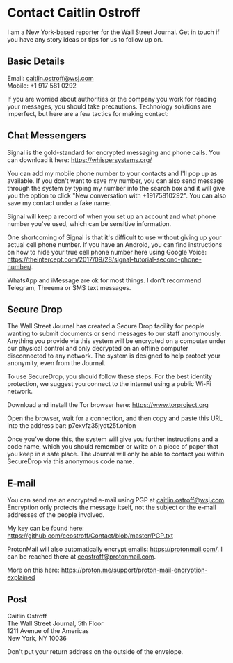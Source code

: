 # Contact Caitlin Ostroff

I am a New York-based reporter for the Wall Street Journal. Get in touch if you have any story ideas or tips for us to follow up on.

## Basic Details
Email: caitlin.ostroff@wsj.com<br>
Mobile: +1 917 581 0292<br>

If you are worried about authorities or the company you work for reading your messages, you should take precautions. Technology solutions are imperfect, but here are a few tactics for making contact:

## Chat Messengers

Signal is the gold-standard for encrypted messaging and phone calls. You can download it here: https://whispersystems.org/

You can add my mobile phone number to your contacts and I'll pop up as available. If you don't want to save my number, you can also send message through the system by typing my number into the search box and it will give you the option to click "New conversation with +19175810292". You can also save my contact under a fake name. 

Signal will keep a record of when you set up an account and what phone number you've used, which can be sensitive information.

One shortcoming of Signal is that it's difficult to use without giving up your actual cell phone number. If you have an Android, you can find instructions on how to hide your true cell phone number here using Google Voice: https://theintercept.com/2017/09/28/signal-tutorial-second-phone-number/. 

WhatsApp and iMessage are ok for most things. I don't recommend Telegram, Threema or SMS text messages.

## Secure Drop
The Wall Street Journal has created a Secure Drop facility for people wanting to submit documents or send messages to our staff anonymously. Anything you provide via this system will be encrypted on a computer under our physical control and only decrypted on an offline computer disconnected to any network. The system is designed to help protect your anonymity, even from the Journal.

To use SecureDrop, you should follow these steps. For the best identity protection, we suggest you connect to the internet using a public Wi-Fi network.

Download and install the Tor browser here: https://www.torproject.org

Open the browser, wait for a connection, and then copy and paste this URL into the address bar: p7exvfz35jydt25f.onion<br>

Once you’ve done this, the system will give you further instructions and a code name, which you should remember or write on a piece of paper that you keep in a safe place. The Journal will only be able to contact you within SecureDrop via this anonymous code name.

## E-mail
You can send me an encrypted e-mail using PGP at caitlin.ostroff@wsj.com. Encryption only protects the message itself, not the subject or the e-mail addresses of the people involved.

My key can be found here:
https://github.com/ceostroff/Contact/blob/master/PGP.txt

ProtonMail will also automatically encrypt emails: https://protonmail.com/. I can be reached there at ceostroff@protonmail.com. 

More on this here: https://proton.me/support/proton-mail-encryption-explained

## Post

Caitlin Ostroff<br>
The Wall Street Journal, 5th Floor<br>
1211 Avenue of the Americas<br>
New York, NY 10036

Don't put your return address on the outside of the envelope.
